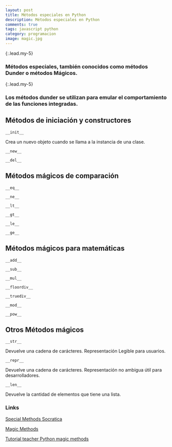 ```yaml
---
layout: post
title: Métodos especiales en Python
description: Métodos especiales en Python
comments: true
tags: javascript python
category: programacion
image: magic.jpg
---
```


{:.lead.my-5}
### Métodos especiales, también conocidos como métodos Dunder o métodos Mágicos.

{:.lead.my-5}
### Los métodos dunder se utilizan para emular el comportamiento de las funciones integradas.

## Métodos de iniciación y constructores

`__init__`


Crea un nuevo objeto cuando se llama a la instancia de una clase.

`__new__` 

`__del__`

## Métodos mágicos de comparación

`__eq__`

`__ne__`

`__lt__`

`__gt__`

`__le__`

`__ge__`

## Métodos mágicos para matemáticas

`__add__`

`__sub__`

`__mul__`

`__floordiv__`

`__truediv__`

`__mod__`

`__pow__`


## Otros Métodos mágicos

`__str__`

Devuelve una cadena de carácteres. Representación Legible para usuarios.

`__repr__`

Devuelve una cadena de carácteres. Representación no ambigua útil para desarrolladores.

`__len__`

Devuelve la cantidad de elementos que tiene una lista.



### Links

[Special Methods  Socratica ](https://www.youtube.com/watch?v=IkWrlRei0uA&t=488s)

[Magic Methods](https://rszalski.github.io/magicmethods/)

[Tutorial teacher Python magic methods](https://www.tutorialsteacher.com/python/magic-methods-in-python)